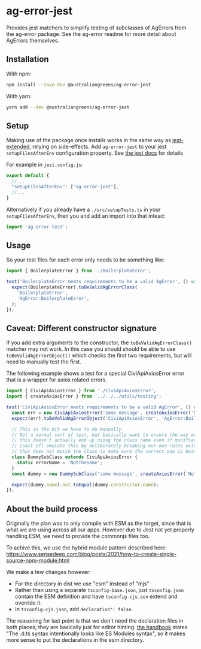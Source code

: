 # ag-error-jest

Provides jest matchers to simplify testing of subclasses of AgErrors from the
ag-error package. See the ag-error readme for more detail about AgErrors
themselves.

## Installation

With npm:

```sh
npm install --save-dev @australiangreens/ag-error-jest
```

With yarn:

```sh
yarn add --dev @australiangreens/ag-error-jest
```

## Setup

Making use of the package once installs works in the same way as
[jest-extended](https://github.com/jest-community/jest-extended), relying on
side-effects. Add `ag-error-jest` to your jest `setupFilesAfterEnv`
configuration property. See [the jest
docs](https://jestjs.io/docs/configuration) for details

For example in `jest.config.js`:

```js
export default {
  //...
  "setupFilesAfterEnv": ["ag-error-jest"],
  //...
}
```

Alternatively if you already have a `./src/setupTests.ts` in your
`setupFilesAfterEnv`, then you and add an import into that intead:

```ts
import 'ag-error-test';
```

## Usage

So your test files for each error only needs to be something like:

```ts
import { BoilerplateError } from './BoilerplateError';

test('BoilerplateError meets requirements to be a valid AgError', () => {
  expect(BoilerplateError).toBeValidAgErrorClass(
    'BoilerplateError',
    'AgError:BoilerplateError',
  );
});
```

## Caveat: Different constructor signature

If you add extra arguments to the constructor, the `toBeValidAgErrorClass()`
matcher may not work. In this case you should should be able to use
`toBeValidAgErrorObject()` which checks the first two requirements, but will
need to manually test the first.

The following example shows a test for a special CiviApiAxiosError error that is
a wrapper for axios related errors.

```ts
import { CiviApiAxiosError } from './CiviApiAxiosError';
import { createAxiosError } from '../../../utils/testing';

test('CiviApiAxiosError meets requirements to be a valid AgError', () => {
  const err = new CiviApiAxiosError('some message', createAxiosError('Network Error', {}, null, {}, null));
  expect(err).toBeValidAgErrorObject('CiviApiAxiosError', 'AgError:BoilerplateError:CiviApiError:CiviApiAxiosError');

  // This is the bit we have to do manually.
  // Not a normal sort of test, but basically want to ensure the way we've done
  // this doesn't actually end up using the class name even if minified. We can
  // (sort of) emulate this by deliberately breaking our own rules using a name
  // that does not match the class to make sure the correct one is being used.
  class DummySubClass extends CiviApiAxiosError {
    static errorName = 'NotTheSame';
  }
  const dummy = new DummySubClass('some message', createAxiosError('Network Error', {}, null, {}, null));

  expect(dummy.name).not.toEqual(dummy.constructor.name);
});
```

## About the build process

Originally the plan was to only compile with ESM as the target, since that is
what we are using across all our apps. However due to Jest not yet properly
handling ESM, we need to provide the commonjs files too.

To achive this, we use the hybrid module pattern described here:
<https://www.sensedeep.com/blog/posts/2021/how-to-create-single-source-npm-module.html>

We make a few changes however:

- For the directory in dist we use "esm" instead of "mjs"
- Rather than using a separate `tsconfig-base.json`, just `tsconfig.json`
  contain the ESM definition and have `tsconfig-cjs.son` extend and override it.
- In `tsconfig-cjs.json`, add `declaration": false`.

The reasoning for last point is that we don't need the declaration files in both
places; they are basically just for editor hinting. [the handbook](https://www.typescriptlang.org/docs/handbook/declaration-files/templates/module-d-ts.html)
states  "The .d.ts syntax intentionally looks like ES Modules syntax", so it
makes more sense to put the declarations in the esm directory.
